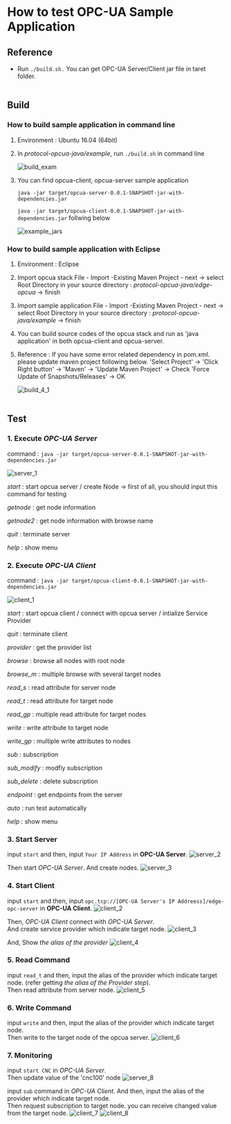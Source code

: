 # How to test OPC-UA Sample Application

## Reference

- Run `./build.sh.`
  You can get OPC-UA Server/Client jar file in taret folder.
<br></br>
## Build
### How to build sample application in command line

1. Environment : Ubuntu 16.04 (64bit)

2. In *protocol-opcua-java/example*, run `./build.sh` in command line

   ![build_exam](../documents/readme_images/build_exam.png)

3. You can find opcua-client, opcua-server sample application
   
   `java -jar target/opcua-server-0.0.1-SNAPSHOT-jar-with-dependencies.jar`
   
   `java -jar target/opcua-client-0.0.1-SNAPSHOT-jar-with-dependencies.jar` follwing below

   ![example_jars](../documents/readme_images/example_jars.png)

### How to build sample application with Eclipse

1. Environment : Eclipse

2. Import opcua stack
   File - Import -Existing Maven Project - next
     -> select Root Directory in your source directory : *protocol-opcua-java/edge-opcua*
     -> finish

3. Import sample application
   File - Import -Existing Maven Project - next
     -> select Root Directory in your source directory : *protocol-opcua-java/example*
     -> finish

4. You can build source codes of the opcua stack and run as 'java application' in both opcua-client and opcua-server.

5. Reference : If you have some error related dependency in pom.xml. please update maven project following below.
               'Select Project' -> 'Click Right button' 
               -> 'Maven' -> 'Update Maven Project' -> Check 'Force Update of Snapshots/Releases' -> OK

   ![build_4_1](../documents/readme_images/build_4_1.png)
<br></br>
## Test

### 1. Execute *OPC-UA Server* <br>
   command : `java -jar target/opcua-server-0.0.1-SNAPSHOT-jar-with-dependencies.jar`
   
   ![server_1](../documents/readme_images/server_1.png)

   *start* : start opcua server / create Node  -> first of all, you should input this command for testing

   *getnode* : get node information

   *getnode2* : get node information with browse name

   *quit* : terminate server

   *help* : show menu
<br>
### 2. Execute *OPC-UA Client* <br>
   command : `java -jar target/opcua-client-0.0.1-SNAPSHOT-jar-with-dependencies.jar`

   ![client_1](../documents/readme_images/client_1.png)

   *start* : start opcua client / connect with opcua server / intialize Service Provider

   *quit* : terminate client

   *provider* : get the provider list

   *browse* : browse all nodes with root node

   *browse_m* : multiple browse with several target nodes

   *read_s* : read attribute for server node

   *read_t* : read attribute for target node

   *read_gp* : multiple read attribute for target nodes

   *write* : write attribute to target node

   *write_gp* : multiple write attributes to nodes

   *sub* : subscription 

   *sub_modify* : modfiy subscription

   *sub_delete* : delete subscription

   *endpoint* : get endpoints from the server

   *auto* : run test automatically

   *help* : show menu
<br>
### 3. Start Server <br>
   input `start` and then, input `Your IP Address` in **OPC-UA Server**.
   ![server_2](../documents/readme_images/server_2.PNG)
   
   Then start *OPC-UA Server*. And create nodes.
   ![server_3](../documents/readme_images/server_3.PNG)
<br>
### 4. Start Client <br>
   input `start` and then, input `opc.tcp://[OPC-UA Server's IP Addreess]/edge-opc-server` in **OPC-UA Client**.
   ![client_2](../documents/readme_images/client_2.PNG)
   
   Then, *OPC-UA Client* connect with *OPC-UA Server*. <br>
   And create service provider which indicate target node.
   ![client_3](../documents/readme_images/client_3.PNG)
   
   And, Show *the alias of the provider*
   ![client_4](../documents/readme_images/client_4.PNG)
<br>
### 5. Read Command<br>
   input `read_t` and then, input the alias of the provider which indicate target node. (refer getting *the alias of the Provider step*).<br>
   Then read attribute from server node.
   ![client_5](../documents/readme_images/client_5.PNG)
<br>     
### 6. Write Command<br>
   input `write` and then, input the alias of the provider which indicate target node.<br>
   Then write to the target node of the opcua server. 
   ![client_6](../documents/readme_images/client_6.PNG)
<br>     
### 7. Monitoring <br>
   input `start CNC` in *OPC-UA Server*.<br>
   Then update value of the 'cnc100' node
   ![server_8](../documents/readme_images/server_8.PNG)
   
   input `sub` command in *OPC-UA Client*. And then, input the alias of the provider which indicate target node.<br>
   Then request subscription to target node. you can receive changed value from the target node.
   ![client_7](../documents/readme_images/client_7.PNG)
   ![client_8](../documents/readme_images/client_8.PNG)




